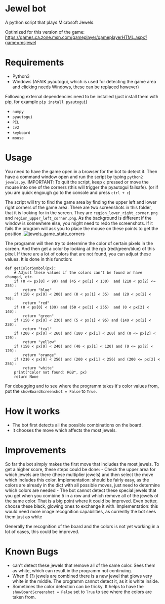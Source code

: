 # Jewel bot
A python script that plays Microsoft Jewels

Optimized for this version of the game: https://games.ca.zone.msn.com/gameplayer/gameplayerHTML.aspx?game=msjewel 


# Requirements
- Python3
- Windows (AFAIK pyautogui, which is used for detecting the game area and clicking needs Windows, these can be replaced however)

Following external dependencies need to be installed (just install them with pip, for example `pip install pyautogui`)
- `numpy`
- `pyautogui`
- `PIL`
- `cv2`
- `keyboard`
- `mouse`

# Usage
You need to have the game open in a browser for the bot to detect it. Then have a command window open and run the script by typing `python2 jewels.py`. 
IMPORTANT: To quit the script, keep `q` pressed or move the mouse into one of the corners (this will trigger the pyautogui failsafe). (or if you are quick engough go to the console and press `ctrl + c`)

The script will try to find the game area by finding the upper left and lower right corners of the game area. There are two screenshots in this folder, that it is looking for in the screen. They are `region_lower_right_corner.png` and `region_upper_left_corner.png`. As the background is different if the window is somewhere else, you might need to redo the screenshots. If it fails the program will ask you to place the mouse on these points to get the position. 
![jewels_game_state_corners](https://user-images.githubusercontent.com/13853689/174763686-90956574-cc0b-46c6-81f5-3e80f097cb27.png)


The programm will then try to determine the color of certain pixels in the screen. And then get a color by looking at the rgb (red/green/blue) of this pixel. If there are a lot of colors that are not found, you can adjust these values. It is done in this function:
```
def getColorSymbol(px):
    # Adjust these values if the colors can't be found or have changed, etc. 
    if (0 <= px[0] < 90) and (45 < px[1] < 130)  and (210 < px[2] <= 255):
        return "blue"
    if (150 < px[0] < 200) and (0 < px[1] < 35)  and (20 < px[2] < 70):
        return "red"
    if (0 < px[0] < 100) and (50 < px[1] < 255)  and (0 < px[2] < 140):
        return "green"
    if (150 < px[0] < 230) and (5 < px[1] < 95) and (140 < px[2] < 230):
        return "teal"
    if (200 < px[0] < 260) and (180 < px[1] < 260) and (0 <= px[2] < 120):
        return "yellow"
    if (150 < px[0] < 240) and (40 < px[1] < 120) and (0 <= px[2] < 120):
        return "orange"
    if (210 < px[0] < 256) and (200 < px[1] < 256) and (200 <= px[2] < 256):
        return "white"
    print("Color not found: RGB", px)
    return None
```
For debugging and to see where the programm takes it's color values from, put the `showBoardScreenshot = False` to `True`.

# How it works
- The bot first detects all the possible combinations on the board.
- It chooses the move which affects the most jewels.

# Improvements
So far the bot simply makes the first move that includes the most jewels. 
To get a higher score, these steps could be done: 
    - Check the upper area for which jewels are there (these multiplier jewels) and then select the move which includes this color. 
    Implementation: should be fairly easy, as the colors are already in the dict with all possible moves, just need to determine which colors are needed
    - The bot cannot detect these special jewels that you get when you combine 5 in a row and which remove all of the jewels of the same color. That is a big point where it could be improved. Even better, choose these black, glowing ones to exchange it with. 
    Implementation: this would need more image recognition capabilities, as currently the bot sees them just as white

Generally the recognition of the board and the colors is not yet working in a lot of cases, this could be improved.

# Known Bugs
- can't detect these jewels that remove all of the same color. Sees them as white, which can result in the programm not continuing. 
- When 6 (?) jewels are combined there is a new jewel that glows very white in the middle. The programm cannot detect it, as it is white inside.
- Sometimes the color detection can be tricky. It helps to have the `showBoardScreenshot = False` set to `True` to see where the colors are taken from. 

# 
